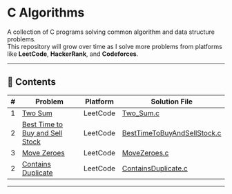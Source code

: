
# C Algorithms

A collection of C programs solving common algorithm and data structure problems.  
This repository will grow over time as I solve more problems from platforms like **LeetCode**, **HackerRank**, and **Codeforces**.

---

## 📂 Contents

| # | Problem | Platform | Solution File |
|---|---------|----------|------|
| 1 |[ Two Sum ](https://leetcode.com/problems/two-sum/description/)| LeetCode | [Two_Sum.c](Two_Sum.c) |
| 2 |[ Best Time to Buy and Sell Stock ](https://leetcode.com/problems/best-time-to-buy-and-sell-stock/description/)| LeetCode | [BestTimeToBuyAndSellStock.c](BestTimeToBuyAndSellStock.c) |
| 3 |[ Move Zeroes ](https://leetcode.com/problems/move-zeroes/)| LeetCode | [MoveZeroes.c](MoveZeroes.c) |
| 2 |[ Contains Duplicate ](https://leetcode.com/problems/contains-duplicate/)| LeetCode | [ContainsDuplicate.c](ContainsDuplicate.c) |

---

